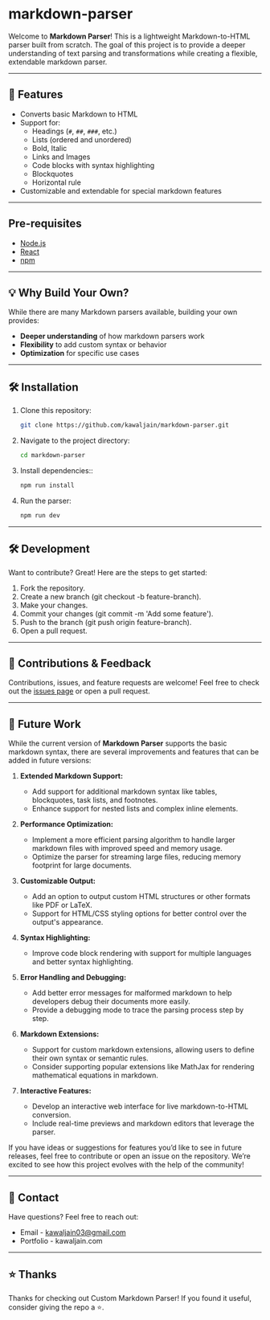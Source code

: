 # markdown-parser

Welcome to **Markdown Parser**! This is a lightweight Markdown-to-HTML parser built from scratch. The goal of this project is to provide a deeper understanding of text parsing and transformations while creating a flexible, extendable markdown parser.

---

## 🚀 Features

- Converts basic Markdown to HTML
- Support for:
  - Headings (`#`, `##`, `###`, etc.)
  - Lists (ordered and unordered)
  - Bold, Italic
  - Links and Images
  - Code blocks with syntax highlighting
  - Blockquotes
  - Horizontal rule
- Customizable and extendable for special markdown features

---

## Pre-requisites

- [Node.js](https://nodejs.org/en/)
- [React](https://react.dev/)
- [npm](https://www.npmjs.com/)

---

## 💡 Why Build Your Own?

While there are many Markdown parsers available, building your own provides:

- **Deeper understanding** of how markdown parsers work
- **Flexibility** to add custom syntax or behavior
- **Optimization** for specific use cases

---

## 🛠️ Installation

1. Clone this repository:

   ```bash
   git clone https://github.com/kawaljain/markdown-parser.git
   ```

2. Navigate to the project directory:

   ```bash
   cd markdown-parser
   ```

3. Install dependencies::

   ```bash
   npm run install
   ```

4. Run the parser:
   ```bash
   npm run dev
   ```

---

## 🛠️ Development

Want to contribute? Great! Here are the steps to get started:

1. Fork the repository.
2. Create a new branch (git checkout -b feature-branch).
3. Make your changes.
4. Commit your changes (git commit -m 'Add some feature').
5. Push to the branch (git push origin feature-branch).
6. Open a pull request.

---

## 🌟 Contributions & Feedback

Contributions, issues, and feature requests are welcome! Feel free to check out the [issues page](https://github.com/kawaljain/markdown-parser/issues) or open a pull request.

---

## 🔮 Future Work

While the current version of **Markdown Parser** supports the basic markdown syntax, there are several improvements and features that can be added in future versions:

1. **Extended Markdown Support:**

   - Add support for additional markdown syntax like tables, blockquotes, task lists, and footnotes.
   - Enhance support for nested lists and complex inline elements.

2. **Performance Optimization:**

   - Implement a more efficient parsing algorithm to handle larger markdown files with improved speed and memory usage.
   - Optimize the parser for streaming large files, reducing memory footprint for large documents.

3. **Customizable Output:**

   - Add an option to output custom HTML structures or other formats like PDF or LaTeX.
   - Support for HTML/CSS styling options for better control over the output's appearance.

4. **Syntax Highlighting:**

   - Improve code block rendering with support for multiple languages and better syntax highlighting.

5. **Error Handling and Debugging:**

   - Add better error messages for malformed markdown to help developers debug their documents more easily.
   - Provide a debugging mode to trace the parsing process step by step.

6. **Markdown Extensions:**

   - Support for custom markdown extensions, allowing users to define their own syntax or semantic rules.
   - Consider supporting popular extensions like MathJax for rendering mathematical equations in markdown.

7. **Interactive Features:**
   - Develop an interactive web interface for live markdown-to-HTML conversion.
   - Include real-time previews and markdown editors that leverage the parser.

If you have ideas or suggestions for features you’d like to see in future releases, feel free to contribute or open an issue on the repository. We’re excited to see how this project evolves with the help of the community!

---

## 📧 Contact

Have questions? Feel free to reach out:

- Email - kawaljain03@gmail.com
- Portfolio - kawaljain.com

---

## ⭐️ Thanks

Thanks for checking out Custom Markdown Parser! If you found it useful, consider giving the repo a ⭐️.
